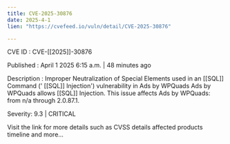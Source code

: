 ```yaml
---
title: CVE-2025-30876
date: 2025-4-1
lien: "https://cvefeed.io/vuln/detail/CVE-2025-30876"

---
```


CVE ID : CVE-[[2025]]-30876
 
Published :  April 1
2025
6:15 a.m. | 48 minutes ago
 
Description : Improper Neutralization of Special Elements used in an  [[SQL]] Command (' [[SQL]] Injection') vulnerability in Ads by WPQuads Ads by WPQuads allows  [[SQL]] Injection. This issue affects Ads by WPQuads: from n/a through 2.0.87.1.
 
Severity: 9.3 | CRITICAL
 
Visit the link for more details
such as CVSS details
affected products
timeline
and more...
